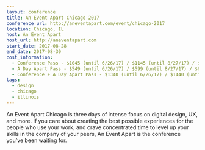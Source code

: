 ```yaml
---
layout: conference
title: An Event Apart Chicago 2017
conference_url: http://aneventapart.com/event/chicago-2017
location: Chicago, IL
host: An Event Apart
host_url: http://aneventapart.com
start_date: 2017-08-28
end_date: 2017-08-30
cost_information:
  - Conference Pass - $1045 (until 6/26/17) / $1145 (until 8/27/17) / $1245 (at-the-door)
  - A Day Apart Pass - $549 (until 6/26/17) / $599 (until 8/27/17) / $699 (at-the-door)
  - Conference + A Day Apart Pass - $1340 (until 6/26/17) / $1440 (until 8/27/17) / $1540 (at-the-door)
tags:
  - design
  - chicago
  - illinois
---
```


An Event Apart Chicago is three days of intense focus on digital design, UX, and more. If you care about creating the best possible experiences for the people who use your work, and crave concentrated time to level up your skills in the company of your peers, An Event Apart is the conference you’ve been waiting for.
